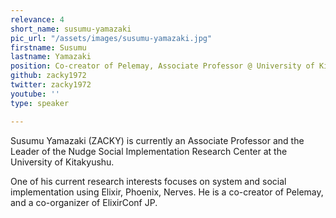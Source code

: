 ```yaml
---
relevance: 4
short_name: susumu-yamazaki
pic_url: "/assets/images/susumu-yamazaki.jpg"
firstname: Susumu
lastname: Yamazaki
position: Co-creator of Pelemay, Associate Professor @ University of Kitakyushu
github: zacky1972
twitter: zacky1972
youtube: ''
type: speaker

---
```

Susumu Yamazaki (ZACKY) is currently an Associate Professor and the Leader of the Nudge Social Implementation Research Center at the University of Kitakyushu. 

One of his current research interests focuses on system and social implementation using Elixir, Phoenix, Nerves. He is a co-creator of Pelemay, and a co-organizer of ElixirConf JP.